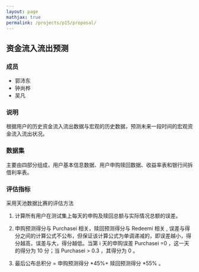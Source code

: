 ```yaml
---
layout: page
mathjax: true
permalink: /projects/p15/proposal/
---
```


## 资金流入流出预测

### 成员

- 郭沛东
- 钟尚桦
- 吴凡

### 说明

根据用户的历史资金流入流出数据与宏观的历史数据，预测未来一段时间的宏观资金流入流出状况。

### 数据集

主要由四部分组成，用户基本信息数据、用户申购赎回数据、收益率表和银行间拆借利率表。

### 评估指标

采用天池数据比赛的评估方法

1) 计算所有用户在测试集上每天的申购及赎回总额与实际情况总额的误差。

2) 申购预测得分与 Purchasei 相关，赎回预测得分与 Redeemi 相关 , 误差与得分之间的计算公式不公布，但保证该计算公式为单调递减的，即误差越小，得分越高，误差与大，得分越低。当第 i 天的申购误差 Purchasei =0 ，这一天的得分为 10 分；当 Purchasei > 0.3 ，其得分为 0 。

3) 最后公布总积分 = 申购预测得分 *45%+ 赎回预测得分 *55% 。 